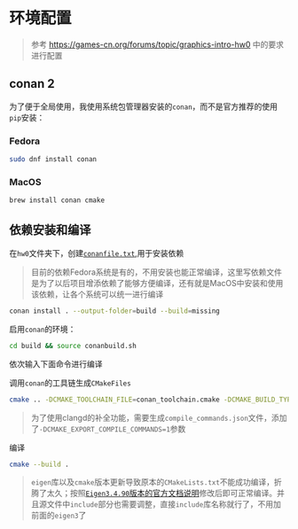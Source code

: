 # 环境配置
> 参考 https://games-cn.org/forums/topic/graphics-intro-hw0 中的要求进行配置

## conan 2
为了便于全局使用，我使用系统包管理器安装的`conan`，而不是官方推荐的使用`pip`安装：

### Fedora
```sh
sudo dnf install conan
```

### MacOS
```sh
brew install conan cmake
```

## 依赖安装和编译

在`hw0`文件夹下，创建[`conanfile.txt`](./conanfile.txt),用于安装依赖
> 目前的依赖Fedora系统是有的，不用安装也能正常编译，这里写依赖文件是为了以后项目增添依赖了能够方便编译，还有就是MacOS中安装和使用该依赖，让各个系统可以统一进行编译
```sh
conan install . --output-folder=build --build=missing 
```
启用`conan`的环境：
```sh
cd build && source conanbuild.sh
```
依次输入下面命令进行编译

调用`conan`的工具链生成`CMakeFiles`

```sh
cmake .. -DCMAKE_TOOLCHAIN_FILE=conan_toolchain.cmake -DCMAKE_BUILD_TYPE=Release -DCMAKE_EXPORT_COMPILE_COMMANDS=1
```

> 为了使用clangd的补全功能，需要生成`compile_commands.json`文件，添加了`-DCMAKE_EXPORT_COMPILE_COMMANDS=1`参数

编译

```sh
cmake --build .
```

> `eigen`库以及`cmake`版本更新导致原本的`CMakeLists.txt`不能成功编译，折腾了太久；按照[`Eigen3.4.90`版本的官方文档说明](https://eigen.tuxfamily.org/dox/TopicCMakeGuide.html)修改后即可正常编译。并且源文件中`include`部分也需要调整，直接`include`库名称就行了，不用加前面的`eigen3`了